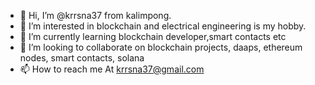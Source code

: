 - 👋 Hi, I’m @krrsna37 from kalimpong.
- 👀 I’m interested in blockchain and electrical engineering is my hobby.
- 🌱 I’m currently learning blockchain developer,smart contacts etc
- 💞️ I’m looking to collaborate on blockchain projects, daaps, ethereum nodes, smart contacts, solana 
- 📫 How to reach me At krrsna37@gmail.com


<!---
krrsna37/krrsna37 is a ✨ special ✨ repository because its `README.md` (this file) appears on your GitHub profile.
You can click the Preview link to take a look at your changes.
--->
